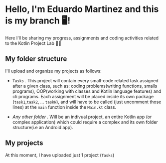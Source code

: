 # Hello, I'm Eduardo Martinez and this is my branch 🖥️!

Here I'll be sharing my progress, assignments and coding activities related to the Kotlin Project Lab 🤖🚀

## My folder structure

I'll upload and organize my projects as follows:

- `Tasks` . This project will contain every small-code related task assigned after a given class, such as: coding problems(writing functions, smalls programs), OOP(working with classes and Kotlin language features) and cli programs. Each assignment will be placed inside its own package (`task1`,`task2`, ... `taskN`), and will have to be called (just uncomment those lines) at the `main` function inside the `Main.kt` class.

- _Any other folder_ . Will be an indivual project, an entire Kotlin app (or complex application) which could require a complex and its own folder structure(i.e an Android app).

## My projects

At this moment, I have uploaded just 1 project (`Tasks`)
